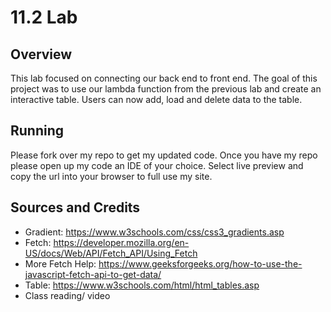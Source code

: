 # 11.2 Lab

## Overview

This lab focused on connecting our back end to front end. The goal of this project was to use our lambda function from the previous lab and create an interactive table. Users can now add, load and delete data to the table. 

## Running
Please fork over my repo to get my updated code. Once you have my repo please open up my code an IDE of your choice. Select live preview and copy the url into your browser to full use my site. 

## Sources and Credits

- Gradient: https://www.w3schools.com/css/css3_gradients.asp
- Fetch: https://developer.mozilla.org/en-US/docs/Web/API/Fetch_API/Using_Fetch
- More Fetch Help: https://www.geeksforgeeks.org/how-to-use-the-javascript-fetch-api-to-get-data/
- Table: https://www.w3schools.com/html/html_tables.asp
- Class reading/ video 
